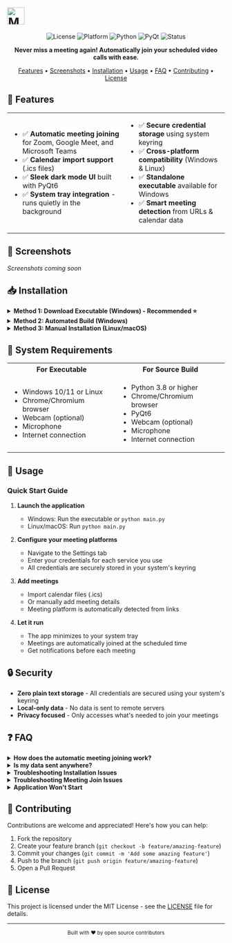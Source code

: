 # <img src="https://img.shields.io/badge/Meeting-Automator-1abc9c?style=for-the-badge&logo=zoom&logoColor=white" alt="Meeting Automator" height="40"> 

<div align="center">

![License](https://img.shields.io/badge/license-MIT-green)
![Platform](https://img.shields.io/badge/platform-Windows%20%7C%20Linux-lightgrey)
![Python](https://img.shields.io/badge/python-3.8%2B-blue)
![PyQt](https://img.shields.io/badge/UI-PyQt6-41CD52)
![Status](https://img.shields.io/badge/status-active-brightgreen)

**Never miss a meeting again! Automatically join your scheduled video calls with ease.**

[Features](#-features) • 
[Screenshots](#-screenshots) • 
[Installation](#-installation) • 
[Usage](#-usage) • 
[FAQ](#-faq) • 
[Contributing](#-contributing) • 
[License](#-license)

</div>

## 🚀 Features

<table>
  <tr>
    <td>
      <ul>
        <li>✅ <b>Automatic meeting joining</b> for Zoom, Google Meet, and Microsoft Teams</li>
        <li>✅ <b>Calendar import support</b> (.ics files)</li>
        <li>✅ <b>Sleek dark mode UI</b> built with PyQt6</li>
        <li>✅ <b>System tray integration</b> - runs quietly in the background</li>
      </ul>
    </td>
    <td>
      <ul>
        <li>✅ <b>Secure credential storage</b> using system keyring</li>
        <li>✅ <b>Cross-platform compatibility</b> (Windows & Linux)</li>
        <li>✅ <b>Standalone executable</b> available for Windows</li>
        <li>✅ <b>Smart meeting detection</b> from URLs & calendar data</li>
      </ul>
    </td>
  </tr>
</table>

## 📸 Screenshots

*Screenshots coming soon*

## 📥 Installation

<details>
<summary><b>Method 1: Download Executable (Windows) - Recommended ⭐</b></summary>

1. Download the latest release from the [Releases](https://github.com/yourusername/meeting-automator/releases) page
2. Extract the zip file
3. Run `MeetingAutomator.exe`
</details>

<details>
<summary><b>Method 2: Automated Build (Windows)</b></summary>

```bash
# 1. Clone the repository
git clone https://github.com/yourusername/meeting-automator.git
cd meeting-automator

# 2. Run the installation script
install.bat
```

The script handles:
- Python dependency verification
- Required package installation
- Executable building
- Cleanup of temporary files

The final executable will be placed in the `dist` folder.
</details>

<details>
<summary><b>Method 3: Manual Installation (Linux/macOS)</b></summary>

```bash
# 1. Clone the repository
git clone https://github.com/yourusername/meeting-automator.git
cd meeting-automator

# 2. Create and activate virtual environment
python -m venv venv
source venv/bin/activate  # On Linux/macOS

# 3. Install dependencies
pip install -r requirements.txt

# 4. Run the application
python main.py
```
</details>

## 🔧 System Requirements

<table>
  <tr>
    <th>For Executable</th>
    <th>For Source Build</th>
  </tr>
  <tr>
    <td>
      <ul>
        <li>Windows 10/11 or Linux</li>
        <li>Chrome/Chromium browser</li>
        <li>Webcam (optional)</li>
        <li>Microphone</li>
        <li>Internet connection</li>
      </ul>
    </td>
    <td>
      <ul>
        <li>Python 3.8 or higher</li>
        <li>Chrome/Chromium browser</li>
        <li>PyQt6</li>
        <li>Webcam (optional)</li>
        <li>Microphone</li>
        <li>Internet connection</li>
      </ul>
    </td>
  </tr>
</table>

## 📝 Usage

### Quick Start Guide

1. **Launch the application**
   - Windows: Run the executable or `python main.py`
   - Linux/macOS: Run `python main.py`

2. **Configure your meeting platforms**
   - Navigate to the Settings tab
   - Enter your credentials for each service you use
   - All credentials are securely stored in your system's keyring

3. **Add meetings**
   - Import calendar files (.ics)
   - Or manually add meeting details
   - Meeting platform is automatically detected from links

4. **Let it run**
   - The app minimizes to your system tray
   - Meetings are automatically joined at the scheduled time
   - Get notifications before each meeting

## 🔒 Security

- **Zero plain text storage** - All credentials are secured using your system's keyring
- **Local-only data** - No data is sent to remote servers
- **Privacy focused** - Only accesses what's needed to join your meetings

## ❓ FAQ

<details>
<summary><b>How does the automatic meeting joining work?</b></summary>
The application uses browser automation to open meeting links and join the meeting rooms at the scheduled time, handling authentication and join steps automatically.
</details>

<details>
<summary><b>Is my data sent anywhere?</b></summary>
No. All your meeting data and credentials are stored locally on your machine. Credentials are encrypted using your system's keyring service.
</details>

<details>
<summary><b>Troubleshooting Installation Issues</b></summary>

- Ensure Python 3.8+ is installed and in your PATH
- Verify your internet connection
- Try running the installer as administrator
- Check console output for specific error messages
</details>

<details>
<summary><b>Troubleshooting Meeting Join Issues</b></summary>

- Verify your internet connection
- Check that your credentials are correct
- Ensure Chrome/Chromium is installed and updated
- Verify the meeting link/ID format is valid
</details>

<details>
<summary><b>Application Won't Start</b></summary>

- Verify Chrome/Chromium is installed
- Check for antivirus software blocking the application
- Try running as administrator
- Check log files in the application directory
</details>

## 🤝 Contributing

Contributions are welcome and appreciated! Here's how you can help:

1. Fork the repository
2. Create your feature branch (`git checkout -b feature/amazing-feature`)
3. Commit your changes (`git commit -m 'Add some amazing feature'`)
4. Push to the branch (`git push origin feature/amazing-feature`)
5. Open a Pull Request

## 📄 License

This project is licensed under the MIT License - see the [LICENSE](LICENSE) file for details.

---

<div align="center">
  <sub>Built with ❤️ by open source contributors</sub>
</div> 